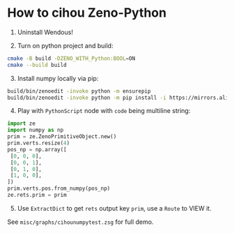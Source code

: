 # How to cihou Zeno-Python

1. Uninstall Wendous!

2. Turn on python project and build:
```bash
cmake -B build -DZENO_WITH_Python:BOOL=ON
cmake --build build
```

3. Install numpy locally via pip:
```bash
build/bin/zenoedit -invoke python -m ensurepip
build/bin/zenoedit -invoke python -m pip install -i https://mirrors.aliyun.com/pypi/simple/ numpy
```

4. Play with `PythonScript` node with `code` being multiline string:
```python
import ze
import numpy as np
prim = ze.ZenoPrimitiveObject.new()
prim.verts.resize(4)
pos_np = np.array([
 [0, 0, 0],
 [0, 0, 1],
 [0, 1, 0],
 [1, 0, 0],
])
prim.verts.pos.from_numpy(pos_np)
ze.rets.prim = prim
```

5. Use `ExtractDict` to get `rets` output key `prim`, use a `Route` to VIEW it.

See `misc/graphs/cihounumpytest.zsg` for full demo.
